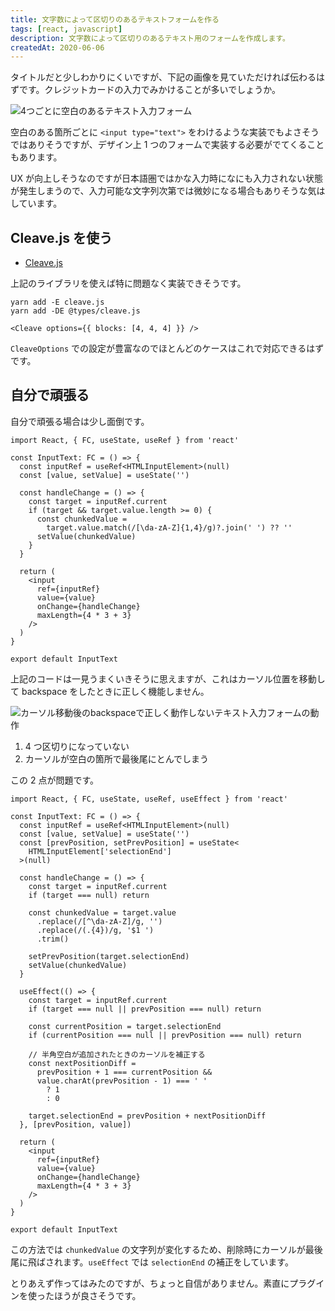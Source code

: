 ```yaml
---
title: 文字数によって区切りのあるテキストフォームを作る
tags: [react, javascript]
description: 文字数によって区切りのあるテキスト用のフォームを作成します。
createdAt: 2020-06-06
---
```


タイトルだと少しわかりにくいですが、下記の画像を見ていただければ伝わるはずです。クレジットカードの入力でみかけることが多いでしょうか。

![4つごとに空白のあるテキスト入力フォーム](/assets/img/posts/js-input-text-politespace/sample.png)

空白のある箇所ごとに `<input type="text">` をわけるような実装でもよさそうではありそうですが、デザイン上 1 つのフォームで実装する必要がでてくることもあります。

UX が向上しそうなのですが日本語圏ではかな入力時になにも入力されない状態が発生しまうので、入力可能な文字列次第では微妙になる場合もありそうな気はしています。

## Cleave.js を使う

- [Cleave.js](https://github.com/nosir/cleave.js/)

上記のライブラリを使えば特に問題なく実装できそうです。

```
yarn add -E cleave.js
yarn add -DE @types/cleave.js
```

```tsx
<Cleave options={{ blocks: [4, 4, 4] }} />
```

`CleaveOptions` での設定が豊富なのでほとんどのケースはこれで対応できるはずです。

## 自分で頑張る

自分で頑張る場合は少し面倒です。

```tsx
import React, { FC, useState, useRef } from 'react'

const InputText: FC = () => {
  const inputRef = useRef<HTMLInputElement>(null)
  const [value, setValue] = useState('')

  const handleChange = () => {
    const target = inputRef.current
    if (target && target.value.length >= 0) {
      const chunkedValue =
        target.value.match(/[\da-zA-Z]{1,4}/g)?.join(' ') ?? ''
      setValue(chunkedValue)
    }
  }

  return (
    <input
      ref={inputRef}
      value={value}
      onChange={handleChange}
      maxLength={4 * 3 + 3}
    />
  )
}

export default InputText
```

上記のコードは一見うまくいきそうに思えますが、これはカーソル位置を移動して backspace をしたときに正しく機能しません。

![カーソル移動後のbackspaceで正しく動作しないテキスト入力フォームの動作](/assets/img/posts/js-input-text-politespace/bug.gif)

1. 4 つ区切りになっていない
2. カーソルが空白の箇所で最後尾にとんでしまう

この 2 点が問題です。

```tsx
import React, { FC, useState, useRef, useEffect } from 'react'

const InputText: FC = () => {
  const inputRef = useRef<HTMLInputElement>(null)
  const [value, setValue] = useState('')
  const [prevPosition, setPrevPosition] = useState<
    HTMLInputElement['selectionEnd']
  >(null)

  const handleChange = () => {
    const target = inputRef.current
    if (target === null) return

    const chunkedValue = target.value
      .replace(/[^\da-zA-Z]/g, '')
      .replace(/(.{4})/g, '$1 ')
      .trim()

    setPrevPosition(target.selectionEnd)
    setValue(chunkedValue)
  }

  useEffect(() => {
    const target = inputRef.current
    if (target === null || prevPosition === null) return

    const currentPosition = target.selectionEnd
    if (currentPosition === null || prevPosition === null) return

    // 半角空白が追加されたときのカーソルを補正する
    const nextPositionDiff =
      prevPosition + 1 === currentPosition &&
      value.charAt(prevPosition - 1) === ' '
        ? 1
        : 0

    target.selectionEnd = prevPosition + nextPositionDiff
  }, [prevPosition, value])

  return (
    <input
      ref={inputRef}
      value={value}
      onChange={handleChange}
      maxLength={4 * 3 + 3}
    />
  )
}

export default InputText
```

この方法では `chunkedValue` の文字列が変化するため、削除時にカーソルが最後尾に飛ばされます。`useEffect` では `selectionEnd` の補正をしています。

とりあえず作ってはみたのですが、ちょっと自信がありません。素直にプラグインを使ったほうが良さそうです。
